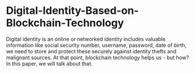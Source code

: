 # Digital-Identity-Based-on-Blockchain-Technology
Digital identity is an online or networked identity includes valuable information like social security number, username, password, date of birth, we need to store and protect these securely against identity thefts and malignant sources. At that point, blockchain technology helps us - but how? In this paper, we will talk about that.
